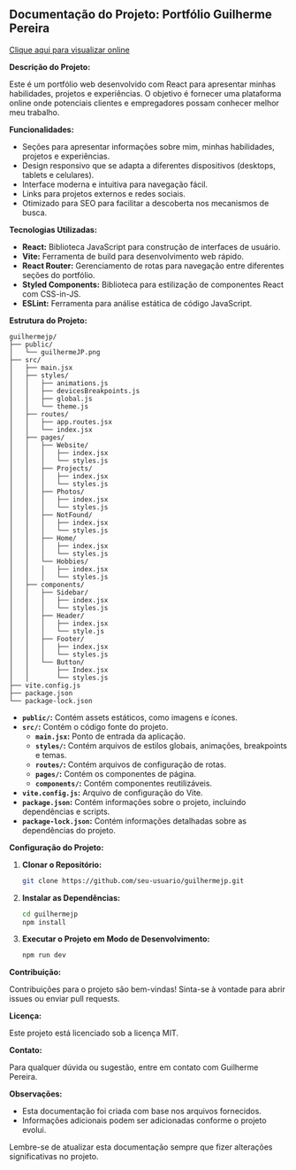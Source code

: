 ## Documentação do Projeto: Portfólio Guilherme Pereira

[Clique aqui para visualizar online](https://guilhermejp.com/)

**Descrição do Projeto:**

Este é um portfólio web desenvolvido com React para apresentar minhas habilidades, projetos e experiências. O objetivo é fornecer uma plataforma online onde potenciais clientes e empregadores possam conhecer melhor meu trabalho.

**Funcionalidades:**

* Seções para apresentar informações sobre mim, minhas habilidades, projetos e experiências.
* Design responsivo que se adapta a diferentes dispositivos (desktops, tablets e celulares).
* Interface moderna e intuitiva para navegação fácil.
* Links para projetos externos e redes sociais.
* Otimizado para SEO para facilitar a descoberta nos mecanismos de busca.

**Tecnologias Utilizadas:**

* **React:** Biblioteca JavaScript para construção de interfaces de usuário.
* **Vite:** Ferramenta de build para desenvolvimento web rápido.
* **React Router:** Gerenciamento de rotas para navegação entre diferentes seções do portfólio.
* **Styled Components:** Biblioteca para estilização de componentes React com CSS-in-JS.
* **ESLint:** Ferramenta para análise estática de código JavaScript.

**Estrutura do Projeto:**

```
guilhermejp/
├── public/
│   └── guilhermeJP.png
├── src/
│   ├── main.jsx
│   ├── styles/
│   │   ├── animations.js
│   │   ├── devicesBreakpoints.js
│   │   ├── global.js
│   │   └── theme.js
│   ├── routes/
│   │   ├── app.routes.jsx
│   │   └── index.jsx
│   ├── pages/
│   │   ├── Website/
│   │   │   ├── index.jsx
│   │   │   └── styles.js
│   │   ├── Projects/
│   │   │   ├── index.jsx
│   │   │   └── styles.js
│   │   ├── Photos/
│   │   │   ├── index.jsx
│   │   │   └── styles.js
│   │   ├── NotFound/
│   │   │   ├── index.jsx
│   │   │   └── styles.js
│   │   ├── Home/
│   │   │   ├── index.jsx
│   │   │   └── styles.js
│   │   └── Hobbies/
│   │   │   ├── index.jsx
│   │   │   └── styles.js
│   ├── components/
│   │   ├── Sidebar/
│   │   │   ├── index.jsx
│   │   │   └── styles.js
│   │   ├── Header/
│   │   │   ├── index.jsx
│   │   │   └── style.js
│   │   ├── Footer/
│   │   │   ├── index.jsx
│   │   │   └── styles.js
│   │   └── Button/
│   │       ├── Index.jsx
│   │       └── styles.js
├── vite.config.js
├── package.json
└── package-lock.json

```

* **`public/`:** Contém assets estáticos, como imagens e ícones.
* **`src/`:** Contém o código fonte do projeto.
    * **`main.jsx`:** Ponto de entrada da aplicação.
    * **`styles/`:** Contém arquivos de estilos globais, animações, breakpoints e temas.
    * **`routes/`:** Contém arquivos de configuração de rotas.
    * **`pages/`:** Contém os componentes de página.
    * **`components/`:** Contém componentes reutilizáveis.
* **`vite.config.js`:** Arquivo de configuração do Vite.
* **`package.json`:** Contém informações sobre o projeto, incluindo dependências e scripts.
* **`package-lock.json`:** Contém informações detalhadas sobre as dependências do projeto.

**Configuração do Projeto:**

1. **Clonar o Repositório:**
   ```bash
   git clone https://github.com/seu-usuario/guilhermejp.git
   ```

2. **Instalar as Dependências:**
   ```bash
   cd guilhermejp
   npm install
   ```

3. **Executar o Projeto em Modo de Desenvolvimento:**
   ```bash
   npm run dev
   ```

**Contribuição:**

Contribuições para o projeto são bem-vindas! Sinta-se à vontade para abrir issues ou enviar pull requests.

**Licença:**

Este projeto está licenciado sob a licença MIT.

**Contato:**

Para qualquer dúvida ou sugestão, entre em contato com Guilherme Pereira.

**Observações:**

* Esta documentação foi criada com base nos arquivos fornecidos.
* Informações adicionais podem ser adicionadas conforme o projeto evolui.

Lembre-se de atualizar esta documentação sempre que fizer alterações significativas no projeto.
